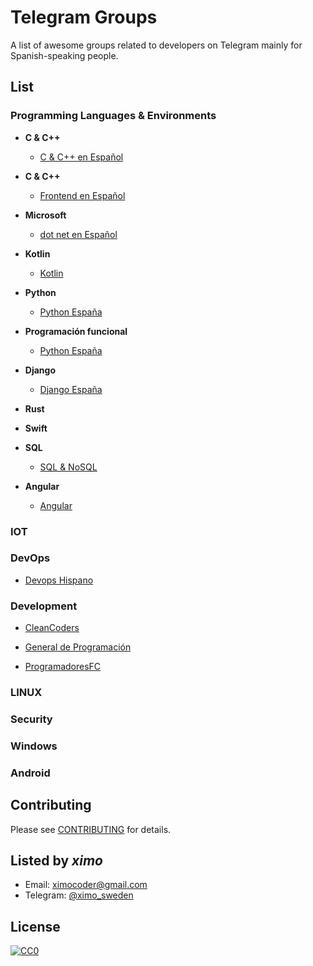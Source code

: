 # Telegram Groups

A list of awesome groups related to developers on Telegram mainly for Spanish-speaking people.

## List

### Programming Languages & Environments

* **C & C++**
  + [C & C++ en Español](https://t.me/programacioncycpp)

* **C & C++**
  + [Frontend en Español](https://t.me/frontendsp)

* **Microsoft**
  + [dot net en Español](https://t.me/dotnetesp)  
  
* **Kotlin**
  + [Kotlin](https://t.me/kotlinES)

* **Python**
  + [Python España](https://t.me/PythonEsp)

* **Programación funcional**
  + [Python España](https://t.me/programacionFuncional)

* **Django**
  + [Django España](https://t.me/DjangoEsp)

* **Rust**

* **Swift**

* **SQL**
  + [SQL & NoSQL](https://telegram.me/esequele)

* **Angular**
  + [Angular](https://t.me/AngularWeb)

### IOT

### DevOps
  + [Devops Hispano](https://t.me/Devopshispano)

### Development
  + [CleanCoders](https://t.me/cleancoders)
  
  + [General de Programación](https://t.me/general_programacion)  
  
  + [ProgramadoresFC](https://telegram.me/joinchat/ANYQND6h0vexAk2WZQd8Rw) 
  

### LINUX

### Security

### Windows

### Android


## Contributing
Please see [CONTRIBUTING](Contributing.md) for details.

## Listed by *ximo*
- Email: ximocoder@gmail.com
- Telegram: [@ximo_sweden](https://t.me/ximo_sweden)

## License

[![CC0](https://i.creativecommons.org/p/zero/1.0/88x31.png)](https://creativecommons.org/publicdomain/zero/1.0/)


